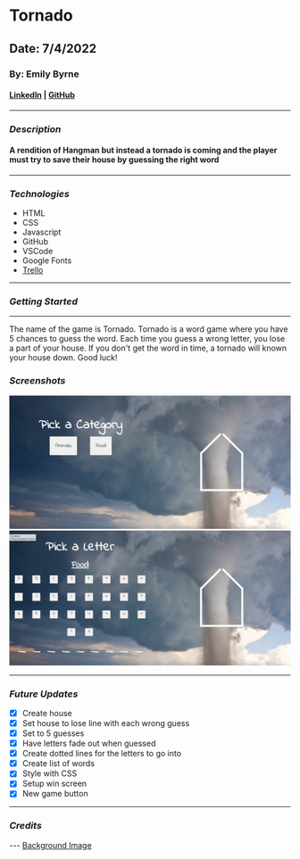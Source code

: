 # Tornado

## Date: 7/4/2022

### By: Emily Byrne

#### [LinkedIn](https://www.linkedin.com/in/emilybyrne3/) | [GitHub](https://github.com/embyrne13)

---

### **_Description_**

#### A rendition of Hangman but instead a tornado is coming and the player must try to save their house by guessing the right word

---

### **_Technologies_**

- HTML
- CSS
- Javascript
- GitHub
- VSCode
- Google Fonts
- [Trello](https://trello.com/b/WNqtNdz6/project-1)

---

### **_Getting Started_**

---

The name of the game is Tornado. Tornado is a word game where you have 5 chances to guess the word. Each time you guess a wrong letter, you lose a part of your house. If you don't get the word in time, a tornado will known your house down. Good luck!

### **_Screenshots_**

![](PickaCategory.jpg)
![](PickaLetter.jpg)

---

### **_Future Updates_**

- [x] Create house
- [x] Set house to lose line with each wrong guess
- [x] Set to 5 guesses
- [x] Have letters fade out when guessed
- [x] Create dotted lines for the letters to go into
- [x] Create list of words
- [x] Style with CSS
- [x] Setup win screen
- [x] New game button

---

### **_Credits_**

--- [Background Image](https://www.amnh.org/var/ezflow_site/storage/images/media/tornado-leading-image/1666587-1-eng-US/tornado-leading-image.jpg)
